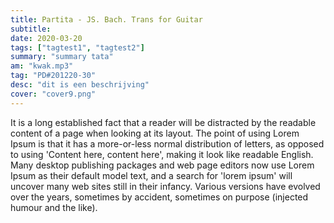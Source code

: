 ```yaml
---
title: Partita - JS. Bach. Trans for Guitar
subtitle: 
date: 2020-03-20
tags: ["tagtest1", "tagtest2"]
summary: "summary tata"
am: "kwak.mp3"
tag: "PD#201220-30"
desc: "dit is een beschrijving"
cover: "cover9.png"
---
```


It is a long established fact that a reader will be distracted by the readable content of a page when looking at its layout. The point of using Lorem Ipsum is that it has a more-or-less normal distribution of letters, as opposed to using 'Content here, content here', making it look like readable English. Many desktop publishing packages and web page editors now use Lorem Ipsum as their default model text, and a search for 'lorem ipsum' will uncover many web sites still in their infancy. Various versions have evolved over the years, sometimes by accident, sometimes on purpose (injected humour and the like).
